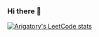 ### Hi there 👋
[![Arigatory's LeetCode stats](https://leetcode-stats-six.vercel.app/?username=arigatory)](https://github.com/arigatory/leetcode-stats)
<!--
**arigatory/arigatory** is a ✨ _special_ ✨ repository because its `README.md` (this file) appears on your GitHub profile.

Here are some ideas to get you started:

- 🔭 I’m currently working on ...
- 🌱 I’m currently learning ...
- 👯 I’m looking to collaborate on ...
- 🤔 I’m looking for help with ...
- 💬 Ask me about ...
- 📫 How to reach me: ...
- 😄 Pronouns: ...
- ⚡ Fun fact: ...
-->
